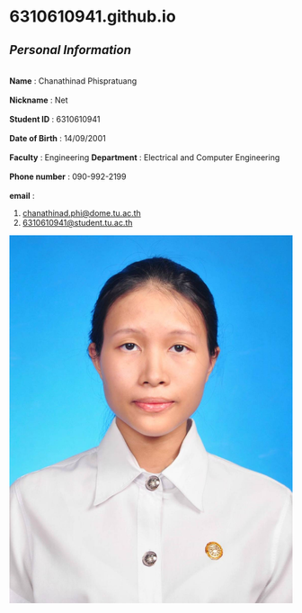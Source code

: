 # 6310610941.github.io

## ***Personal Information***

<br> **Name** : Chanathinad Phispratuang <br/>
<br> **Nickname** : Net <br/>
<br> **Student ID** : 6310610941 <br/>
<br> **Date of Birth** : 14/09/2001 <br/>
<br> **Faculty** : Engineering **Department** : Electrical and Computer Engineering <br/>
<br> **Phone number** : 090-992-2199 <br/>
<br> **email** : <br/>
 1. chanathinad.phi@dome.tu.ac.th
 2. 6310610941@student.tu.ac.th



![Chanathinad](https://github.com/6310610941/6310610941.github.io/blob/main/image/picc.jpg)
